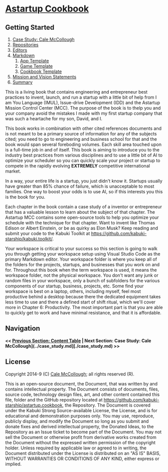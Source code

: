 # [Astartup Cookbook](../readme.md)

## Getting Started

1. [Case Study: Cale McCollough](./case_study.md)
1. [Repositories](./repositories.md)
1. [Editors](./editors.md)
1. [Markdown](./markdown.md)
   1. [App Template](./getting_started/markdown/app_template.md)
   1. [Game Template](./getting_started/markdown/game_template.md)
   1. [Cookbook Template](./getting_started/markdown/cookbook_template.md)
1. [Mission and Vision Statements](./mission_and_vision_statements.md)
1. [Summary](./summary.md)

This is a living book that contains engineering and entrepreneur best practices to invent, launch, and run a startup with a little bit of help from I am You Language (IMUL), Issue-drive Development (IDD) and the Astartup Mission Control Center (MCC). The purpose of the book is to thelp you and your company avoid the mistakes I made with my first startup company that was such a heartache for my son, David, and I.

This book works in combination with other cited references documents and is not meant to be a primary source of information for any of the subjects cited; you need to go to engineering and business school for that and the book would span several foreboding volumes. Each skill area touched upon is a full-time job in and of itself. This book is aiming to introduce you to the industry best practices from various disciplines and to use a little bit of AI to optimize your scheduler so you can quickly scale your project or startup to compete in the rapidly evolving **EXTREMELY** competitive international market.

In a way, your entire life is a startup, you just didn't know it. Startups usually have greater than 85% chance of failure, which is unacceptable to most families. One way to boost your odds is to use AI, so if this interests you this is the book for you.

Each chapter in the book contain a case study of a inventor or entrepreneur that has a valuable lesson to learn about the subject of that chapter. The Astartup MCC contains some open-source tools to help you optimize your schedule with the technique for that chapter. Want to invent like Thomas Edison or Albert Einstein, or be as quirky as Elon Musk? Keep reading and submit your code to the Kabuki Toolkit at <https://github.com/kabuki-starship/kabuki.toolkit/>.

Your workspace is critical to your success so this section is going to walk you through getting your workspace setup using Visual Studio Code as the primary Markdown editor. Your workspace folder is where you keep all of the folders for the projects, startups, and businesses that you work on and for. Throughout this book when the term workspace is used, it means the workspace folder, not the physical workspace. You don't want any junk or random files in your workspace, only a bunch of subfolders for the various components of our startup, business, projects, etc. Some find your workspace is best on a laptop, others, including myself, feel most productive behind a desktop because there the dedicated equipment takes less time to use and there a defined start of shift ritual, which we'll cover more in Chapter 6: Productivity. The most important part is that you are able to quickly get to work and have minimal resistance, and that it is affordable.

## Navigation

**<< [Previous Section: Content Table](..\readme.md) | Next Section: Case Study: Cale McCollough](../case_study.md][./case_study.md) >>**

## License

Copyright 2014-9 (C) [Cale McCollough](https://calemccollough.github.io); all rights reserved (R).

This is an open-source document, the Document, that was written by and contains intellectual property. The Document consists of documents, files, source code, technology design files, art, and other content contained this file, folder and the GitHub repository located at <https://github.com/kabuki-starship/astartup.cookbook>, the Repository. The Document is covered under the Kabuki Strong Source-available License, the License, and is for educational and demonstration purposes only. You may use, reproduce, publicly display, and modify the Document so long as you submit and donate fixes and derived intellectual property, the Donated Ideas, to the Repository as an Issue ticket to become part of the Document. You may not sell the Document or otherwise profit from derivative works created from the Document without the expressed written permission of the copyright holder. Unless required by applicable law or agreed to in writing, the Document distributed under the License is distributed on an "AS IS" BASIS, WITHOUT WARRANTIES OR CONDITIONS OF ANY KIND, either express or implied.
